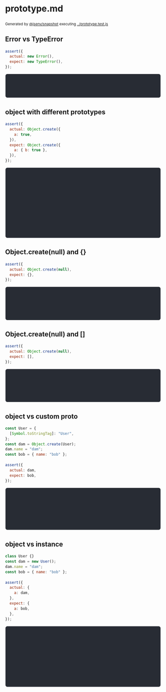 # prototype.md

<sub>
  Generated by <a href="https://github.com/jsenv/core/tree/main/packages/independent/snapshot">@jsenv/snapshot</a> executing <a href="../prototype.test.js">../prototype.test.js</a>
</sub>

## Error vs TypeError

```js
assert({
  actual: new Error(),
  expect: new TypeError(),
});
```

![img](prototype/error_vs_typeerror_throw.svg)

## object with different prototypes

```js
assert({
  actual: Object.create({
    a: true,
  }),
  expect: Object.create({
    a: { b: true },
  }),
});
```

![img](prototype/object_with_different_prototypes_throw.svg)

## Object.create(null) and {}

```js
assert({
  actual: Object.create(null),
  expect: {},
});
```

![img](prototype/object_create(null)_and_%7B%7D_throw.svg)

## Object.create(null) and []

```js
assert({
  actual: Object.create(null),
  expect: [],
});
```

![img](prototype/object_create(null)_and_[]_throw.svg)

## object vs custom proto

```js
const User = {
  [Symbol.toStringTag]: "User",
};
const dam = Object.create(User);
dam.name = "dam";
const bob = { name: "bob" };

assert({
  actual: dam,
  expect: bob,
});
```

![img](prototype/object_vs_custom_proto_throw.svg)

## object vs instance

```js
class User {}
const dam = new User();
dam.name = "dam";
const bob = { name: "bob" };

assert({
  actual: {
    a: dam,
  },
  expect: {
    a: bob,
  },
});
```

![img](prototype/object_vs_instance_throw.svg)